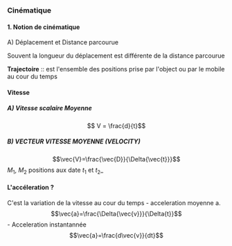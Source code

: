 

### Cinématique



#### 1. Notion de cinématique

A) Déplacement et Distance parcourue

Souvent la longueur du déplacement est différente de la distance parcourue

**Trajectoire** :: est l'ensemble des positions prise par l'object ou par le mobile au cour du temps

#### Vitesse

##### A) Vitesse scalaire Moyenne
$$ V = \frac{d}{t}$$ 
##### B) VECTEUR VITESSE MOYENNE (VELOCITY) 
$$\vec{V}=\frac{\vec{D}}{\Delta{\vec{t}}}$$ $M_1$, $M_2$ positions aux date $t_1$ et $t_2$_

#### L'accéleration ?
C'est la variation de la vitesse au cour du temps - acceleration moyenne a. $$\vec{a}=\frac{\Delta{\vec{v}}}{\Delta{t}}$$ - Acceleration instantannée $$\vec{a}=\frac{d\vec{v}}{dt}$$